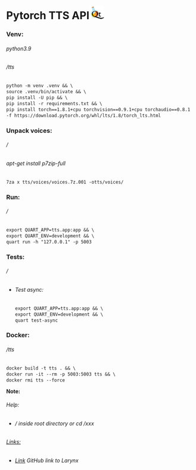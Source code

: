 Pytorch TTS API![](static/images/logo.png)
================
### Venv:
###### python3.9
###### /tts
```
python -m venv .venv && \
source .venv/bin/activate && \
pip install -U pip && \
pip install -r requirements.txt && \
pip install torch==1.8.1+cpu torchvision==0.9.1+cpu torchaudio==0.8.1 -f https://download.pytorch.org/whl/lts/1.8/torch_lts.html
```
### Unpack voices:
###### / 
###### apt-get install p7zip-full
```
7za x tts/voices/voices.7z.001 -otts/voices/
```
### Run:
###### /
```
export QUART_APP=tts.app:app && \
export QUART_ENV=development && \
quart run -h "127.0.0.1" -p 5003
```
### Tests:
###### /
- ###### Test async:
    ````
    export QUART_APP=tts.app:app && \
    export QUART_ENV=development && \
    quart test-async
    ````
### Docker:
###### /tts
```
docker build -t tts . && \
docker run -it --rm -p 5003:5003 tts && \
docker rmi tts --force
```
**Note:** 
###### Help:
- ###### / inside root directory or cd /xxx  
###### [Links:]()
- ###### [Link](https://github.com/rhasspy/larynx) GitHub link to Larynx
